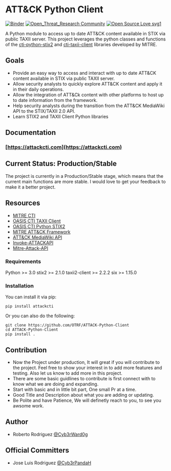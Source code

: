 # ATT&CK Python Client

[![Binder](https://mybinder.org/badge_logo.svg)](https://mybinder.org/v2/gh/OTRF/ATTACK-Python-Client/master)
[![Open_Threat_Research Community](https://img.shields.io/badge/Open_Threat_Research-Community-brightgreen.svg)](https://twitter.com/OTR_Community)
[![Open Source Love svg1](https://badges.frapsoft.com/os/v3/open-source.svg?v=103)](https://github.com/ellerbrock/open-source-badges/)

A Python module to access up to date ATT&CK content available in STIX via public TAXII server. This project leverages the python classes and functions of the [cti-python-stix2](https://github.com/oasis-open/cti-python-stix2) and [cti-taxii-client](https://github.com/oasis-open/cti-taxii-client) libraries developed by MITRE.

## Goals

* Provide an easy way to access and interact with up to date ATT&CK content available in STIX via public TAXII server.
* Allow security analysts to quickly explore ATT&CK content and apply it in their daily operations.
* Allow the integration of ATT&Ck content with other platforms to host up to date information from the framework.
* Help security analysts during the transition from the ATT&CK MediaWiki API to the STIX/TAXII 2.0 API.
* Learn STIX2 and TAXII Client Python libraries

## Documentation

### [https://attackcti.com](https://attackcti.com)

## Current Status: Production/Stable

The project is currently in a Production/Stable stage, which means that the current main functions are more stable. I would love to get your feedback to make it a better project.

## Resources

* [MITRE CTI](https://github.com/mitre/cti)
* [OASIS CTI TAXII Client](https://github.com/oasis-open/cti-taxii-client)
* [OASIS CTI Python STIX2](https://github.com/oasis-open/cti-python-stix2)
* [MITRE ATT&CK Framework](https://attack.mitre.org/wiki/Main_Page)
* [ATT&CK MediaWiki API](https://attack.mitre.org/wiki/Using_the_API)
* [Invoke-ATTACKAPI](https://github.com/Cyb3rWard0g/Invoke-ATTACKAPI)
* [Mitre-Attack-API](https://github.com/annamcabee/Mitre-Attack-API)

### Requirements

Python >= 3.0
stix2 >= 2.1.0
taxii2-client >= 2.2.2
six >= 1.15.0

### Installation

You can install it via pip:

```
pip install attackcti
```

Or you can also do the following:

```
git clone https://github.com/OTRF/ATTACK-Python-Client
cd ATTACK-Python-Client
pip install .
```

## Contribution

* Now the Project under production, It will great if you will contribute to the project. Feel free to show your interest in to add more features and testing. Also let us know to add more in this project.
* There are some basic guidlines to contribute is first connect with to know what we are doing and expanding.
* Start with basic and in little bit part, One small Pr at a time.
* Good Title and Description about what you are adding or updating.
* Be Polite and have Patience, We will definetly reach to you, to see you awsome work.

## Author

* Roberto Rodriguez [@Cyb3rWard0g](https://twitter.com/Cyb3rWard0g)

## Official Committers

* Jose Luis Rodriguez [@Cyb3rPandaH](https://twitter.com/Cyb3rPandaH)
